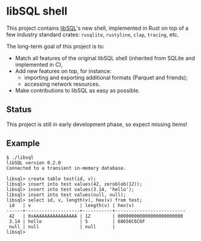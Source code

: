 # libSQL shell

This project contains [libSQL](https://libsql.org)'s new shell,
implemented in Rust on top of a few industry standard crates: `rusqlite`, `rustyline`, `clap`, `tracing`, etc.

The long-term goal of this project is to:

- Match all features of the original libSQL shell (inherited from SQLite and implemented in C),
- Add new features on top, for instance:
  - importing and exporting additional formats (Parquet and friends);
  - accessing network resources.
- Make contributions to libSQL as easy as possible.

## Status

This project is still in early development phase, so expect missing items!

## Example

```console
$ ./libsql
libSQL version 0.2.0
Connected to a transient in-memory database.

libsql> create table test(id, v);
libsql> insert into test values(42, zeroblob(12));
libsql> insert into test values(3.14, 'hello');
libsql> insert into test values(null, null);
libsql> select id, v, length(v), hex(v) from test;
 id   | v                  | length(v) | hex(v)                   
------+--------------------+-----------+--------------------------
 42   | 0xAAAAAAAAAAAAAAAA | 12        | 000000000000000000000000 
 3.14 | hello              | 5         | 68656C6C6F               
 null | null               | null      |                          
libsql> 
```
